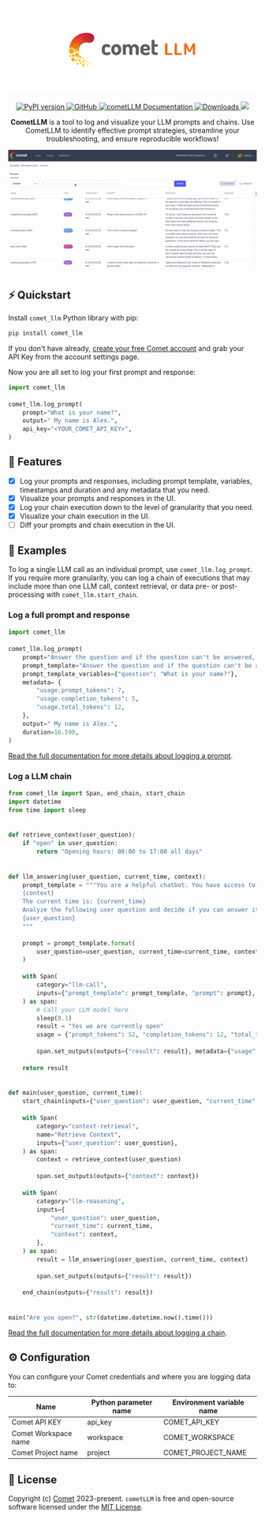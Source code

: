 <p align="center">
    <picture>
        <source alt="cometLLM" media="(prefers-color-scheme: dark)" srcset="https://github.com/comet-ml/comet-llm/raw/main/logo-dark.svg">
        <img alt="cometLLM" src="https://github.com/comet-ml/comet-llm/raw/main/logo.svg">
    </picture>
</p>
<p align="center">
    <a href="https://pypi.org/project/comet-llm">
        <img src="https://img.shields.io/pypi/v/comet-llm" alt="PyPI version">
    </a>
    <a rel="nofollow" href="https://opensource.org/license/mit/">
        <img alt="GitHub" src="https://img.shields.io/badge/License-MIT-blue.svg">
    </a>
    <a href="https://www.comet.com/docs/v2/guides/large-language-models/overview/" rel="nofollow">
        <img src="https://img.shields.io/badge/cometLLM-Docs-blue.svg" alt="cometLLM Documentation">
    </a>
    <a rel="nofollow" href="https://pepy.tech/project/comet-llm">
        <img style="max-width: 100%;" src="https://static.pepy.tech/badge/comet-llm" alt="Downloads">
    </a>
    <a rel="nofollow" href="https://colab.research.google.com/github/comet-ml/comet-llm/blob/main/examples/CometLLM_Prompts.ipynb">
        <img src="https://colab.research.google.com/assets/colab-badge.svg" target="_blank">
    </a>
</p>
<p align="center">
    <b>CometLLM</b> is a tool to log and visualize your LLM prompts and chains. Use CometLLM to identify effective prompt strategies, streamline your troubleshooting, and ensure reproducible workflows!
</p>
</p>

![CometLLM Preview](https://github.com/comet-ml/comet-llm/raw/main/comet_llm.gif)

## ⚡️ Quickstart

Install `comet_llm` Python library with pip:

```bash
pip install comet_llm
```

If you don't have already, [create your free Comet account](https://www.comet.com/signup/?utm_source=comet_llm&utm_medium=referral&utm_content=github&framework=llm) and grab your API Key from the account settings page.

Now you are all set to log your first prompt and response:

```python
import comet_llm

comet_llm.log_prompt(
    prompt="What is your name?",
    output=" My name is Alex.",
    api_key="<YOUR_COMET_API_KEY>",
)
```

## 🎯 Features

- [x] Log your prompts and responses, including prompt template, variables, timestamps and duration and any metadata that you need.
- [x] Visualize your prompts and responses in the UI.
- [x] Log your chain execution down to the level of granularity that you need.
- [x] Visualize your chain execution in the UI.
- [ ] Diff your prompts and chain execution in the UI.

## 👀 Examples

To log a single LLM call as an individual prompt, use `comet_llm.log_prompt`. If you require more granularity, you can log a chain of executions that may include more than one LLM call, context retrieval, or data pre- or post-processing with `comet_llm.start_chain`.

### Log a full prompt and response

```python
import comet_llm

comet_llm.log_prompt(
    prompt="Answer the question and if the question can't be answered, say \"I don't know\"\n\n---\n\nQuestion: What is your name?\nAnswer:",
    prompt_template="Answer the question and if the question can't be answered, say \"I don't know\"\n\n---\n\nQuestion: {{question}}?\nAnswer:",
    prompt_template_variables={"question": "What is your name?"},
    metadata= {
        "usage.prompt_tokens": 7,
        "usage.completion_tokens": 5,
        "usage.total_tokens": 12,
    },
    output=" My name is Alex.",
    duration=16.598,
)
```

[Read the full documentation for more details about logging a prompt](https://www.comet.com/docs/v2/guides/large-language-models/llm-project/#logging-prompts-to-llm-projects).

### Log a LLM chain

```python
from comet_llm import Span, end_chain, start_chain
import datetime
from time import sleep


def retrieve_context(user_question):
    if "open" in user_question:
        return "Opening hours: 08:00 to 17:00 all days"


def llm_answering(user_question, current_time, context):
    prompt_template = """You are a helpful chatbot. You have access to the following context:
    {context}
    The current time is: {current_time}
    Analyze the following user question and decide if you can answer it, if the question can't be answered, say \"I don't know\":
    {user_question}
    """

    prompt = prompt_template.format(
        user_question=user_question, current_time=current_time, context=context
    )

    with Span(
        category="llm-call",
        inputs={"prompt_template": prompt_template, "prompt": prompt},
    ) as span:
        # Call your LLM model here
        sleep(0.1)
        result = "Yes we are currently open"
        usage = {"prompt_tokens": 52, "completion_tokens": 12, "total_tokens": 64}

        span.set_outputs(outputs={"result": result}, metadata={"usage": usage})

    return result


def main(user_question, current_time):
    start_chain(inputs={"user_question": user_question, "current_time": current_time})

    with Span(
        category="context-retrieval",
        name="Retrieve Context",
        inputs={"user_question": user_question},
    ) as span:
        context = retrieve_context(user_question)

        span.set_outputs(outputs={"context": context})

    with Span(
        category="llm-reasoning",
        inputs={
            "user_question": user_question,
            "current_time": current_time,
            "context": context,
        },
    ) as span:
        result = llm_answering(user_question, current_time, context)

        span.set_outputs(outputs={"result": result})

    end_chain(outputs={"result": result})


main("Are you open?", str(datetime.datetime.now().time()))
```

[Read the full documentation for more details about logging a chain](https://www.comet.com/docs/v2/guides/large-language-models/llm-project/#logging-chains-to-llm-projects).

## ⚙️ Configuration

You can configure your Comet credentials and where you are logging data to:

| Name                 | Python parameter name | Environment variable name |
| -------------------- | --------------------- | ------------------------- |
| Comet API KEY        | api_key               | COMET_API_KEY             |
| Comet Workspace name | workspace             | COMET_WORKSPACE           |
| Comet Project name   | project               | COMET_PROJECT_NAME        |

## 📝 License

Copyright (c) [Comet](https://www.comet.com/site/) 2023-present. `cometLLM` is free and open-source software licensed under the [MIT License](https://github.com/comet-ml/comet-llm/blob/master/LICENSE).
